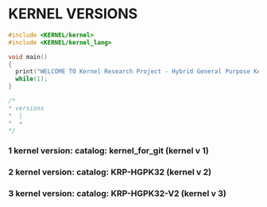 # KERNEL VERSIONS
```c
#include <KERNEL/kernel>
#include <KERNEL/kernel_lang>

void main()
{
  print("WELCOME TO Kernel Research Project - Hybrid General Purpose KerneL 32 bits");
  while(1);
}

/*
* versions
*  |
*  +
*/
```
### 1 kernel version: catalog: kernel_for_git (kernel v 1)
### 2 kernel version: catalog: KRP-HGPK32 (kernel v 2)
### 3 kernel version: catalog: KRP-HGPK32-V2 (kernel v 3)
